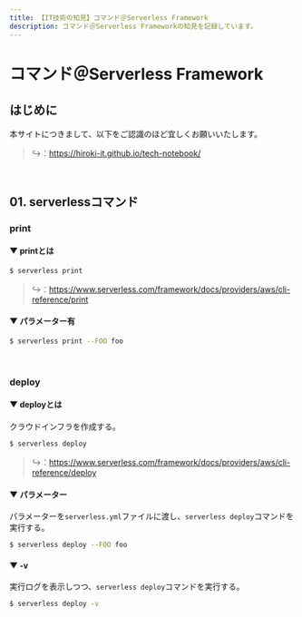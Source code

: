 ```yaml
---
title: 【IT技術の知見】コマンド＠Serverless Framework
description: コマンド＠Serverless Frameworkの知見を記録しています。
---
```


# コマンド＠Serverless Framework

## はじめに

本サイトにつきまして、以下をご認識のほど宜しくお願いいたします。

> ↪️：https://hiroki-it.github.io/tech-notebook/

<br>

## 01. serverlessコマンド

### print

#### ▼ printとは

```bash
$ serverless print
```

> ↪️：https://www.serverless.com/framework/docs/providers/aws/cli-reference/print

#### ▼ パラメーター有

```bash
$ serverless print --FOO foo
```

<br>

### deploy

#### ▼ deployとは

クラウドインフラを作成する。

```bash
$ serverless deploy
```

> ↪️：https://www.serverless.com/framework/docs/providers/aws/cli-reference/deploy

#### ▼ パラメーター

パラメーターを`serverless.yml`ファイルに渡し、`serverless deploy`コマンドを実行する。

```bash
$ serverless deploy --FOO foo
```

#### ▼ -v

実行ログを表示しつつ、`serverless deploy`コマンドを実行する。

```bash
$ serverless deploy -v
```

<br>
